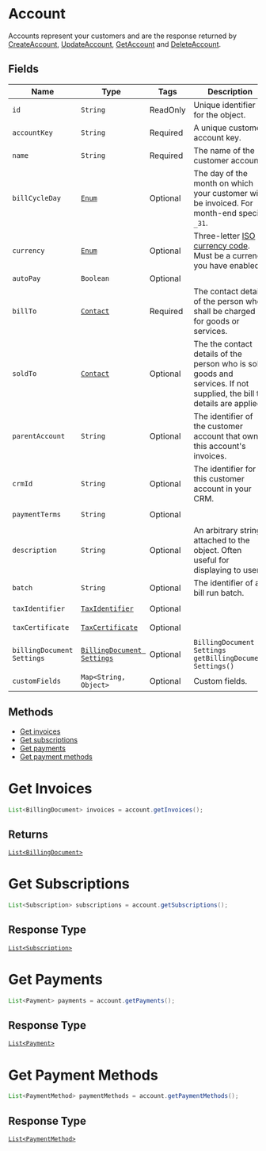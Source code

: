 
# Account

Accounts represent your customers and are the response returned by [CreateAccount](/doc/account-api.md#create-account), [UpdateAccount](/doc/account-api.md#update-account), [GetAccount](/doc/account-api.md#get-account) and [DeleteAccount](/doc/account-api.md#delete-account).


## Fields

| Name | Type | Tags | Description | Getter |
|  --- | --- | --- | --- | --- |
| `id` | `String` | ReadOnly | Unique identifier for the object. | `String getId()` |
| `accountKey` | `String` | Required | A unique customer account key. | `String getAccountKey()`
| `name` | `String` | Required | The name of the customer account. | `String getName()`
| `billCycleDay` | [`Enum`](/doc/models/bill-cycle-day.md) | Optional | The day of the month on which your customer will be invoiced. For month-end specify `_31`. | `String getBillCycleDay()`
| `currency` | [`Enum`](/doc/models/currency.md) | Optional | Three-letter [ISO currency code](https://www.iso.org/iso-4217-currency-codes.html). Must be a currency you have enabled. | `String getCurrency()` |
| `autoPay` | `Boolean` | Optional | | `String getAutoPay()` |
| `billTo` | [`Contact`](/doc/models/contact.md) | Required | The contact details of the person who shall be charged for goods or services. | `Contact getBillTo()` |
| `soldTo` | [`Contact`](/doc/models/contact.md) | Optional | The the contact details of the person who is sold goods and services. If not supplied, the bill to details are applied.  | `Contact getSoldTo()` |
| `parentAccount` | `String` | Optional | The identifier of the customer account that owns this account's invoices. | `String getParentAccount()` |
| `crmId` | `String` | Optional | The identifier for this customer account in your CRM. | `String getCrmId()` |
| `paymentTerms` | `String` | Optional |  | `String getPaymentTerms()` |
| `description` | `String` | Optional | An arbitrary string attached to the object. Often useful for displaying to users. | `String getDescription()` |
| `batch` | `String` | Optional | The identifier of a bill run batch. | `String getBatch()` |
| `taxIdentifier` | [`TaxIdentifier`](/doc/models/tax-identifier.md) | Optional || `TaxIdentifier getTaxIdentifier()` |
| `taxCertificate` | [`TaxCertificate`](/doc/models/tax-certificate.md) | Optional || `TaxCertificate getTaxCertificate()` |
| `billingDocument Settings` | [`BillingDocument Settings`](/doc/models/billing-document-settings.md) | Optional | `BillingDocument Settings getBillingDocument Settings()` |
| `customFields` | `Map<String, Object>` | Optional | Custom fields. | `Map<String, Object> getCustomFields()`|

## Methods

* [Get invoices](/doc/models/account.md#get-invoices)
* [Get subscriptions](/doc/models/account.md#get-subscriptions)
* [Get payments](/doc/models/account.md#get-payments)
* [Get payment methods](/doc/models/account.md#get-payment-methods)


# Get Invoices

```java
List<BillingDocument> invoices = account.getInvoices();
```
## Returns

[`List<BillingDocument>`](/doc/models/billing-document.md)

# Get Subscriptions

```java
List<Subscription> subscriptions = account.getSubscriptions();
```

## Response Type

[`List<Subscription>`](/doc/models/subscription.md)


# Get Payments

```java
List<Payment> payments = account.getPayments();
```

## Response Type

[`List<Payment>`](/doc/models/payment.md)


# Get Payment Methods

```java
List<PaymentMethod> paymentMethods = account.getPaymentMethods();
```

## Response Type

[`List<PaymentMethod>`](/doc/models/payment-method.md)
